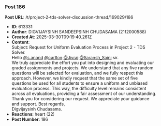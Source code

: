 ### Post 186
**Post URL**: /t/project-2-tds-solver-discussion-thread/169029/186
- **ID**: 613331
- **Author**: DIGVIJAYSINH SANDEEPSINH CHUDASAMA (21f2000588)
- **Created At**: 2025-03-30T09:19:40.261Z
- **Content**:  
  Subject: Request for Uniform Evaluation Process in Project 2 - TDS Solver.<br>
Hello <a class="mention" href="/u/s.anand">@s.anand</a> <a class="mention" href="/u/carlton">@carlton</a> <a class="mention" href="/u/jivraj">@Jivraj</a> <a class="mention" href="/u/saransh_saini">@Saransh_Saini</a> sir.<br>
We truly appreciate the effort you put into designing and evaluating our graded assignments and projects. We understand that any five random questions will be selected for evaluation, and we fully respect this approach.
However, we kindly request that the same set of five questions be used for all students to ensure a uniform and unbiased evaluation process. This way, the difficulty level remains consistent across all evaluations, providing a fair assessment of our understanding.
Thank you for considering our request. We appreciate your guidance and support.
Best regards,<br>
Digvijaysinh Chudasama.
- **Reactions**: heart (22)
- **Post Number**: 186

